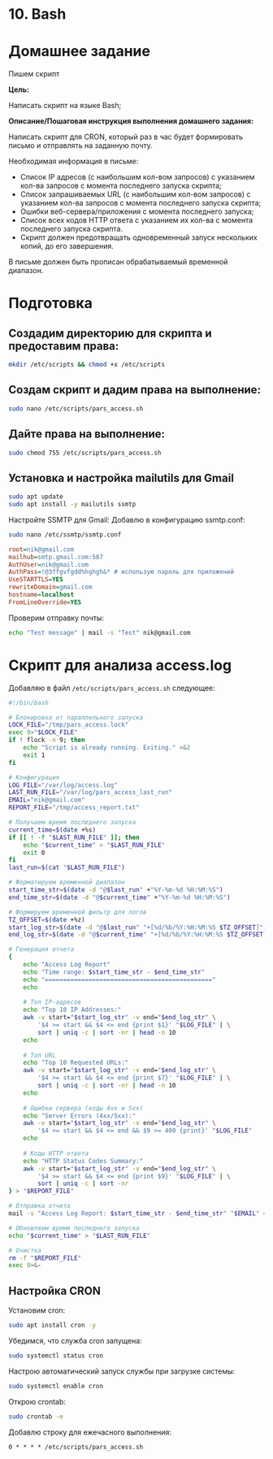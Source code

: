 
# 10. Bash

# Домашнее задание

Пишем скрипт

**Цель:**

Написать скрипт на языке Bash;

**Описание/Пошаговая инструкция выполнения домашнего задания:**

Написать скрипт для CRON, который раз в час будет формировать письмо и отправлять на заданную почту.

Необходимая информация в письме:

   - Список IP адресов (с наибольшим кол-вом запросов) с указанием кол-ва запросов c момента последнего запуска скрипта; <br>
   -  Список запрашиваемых URL (с наибольшим кол-вом запросов) с указанием кол-ва запросов c момента последнего запуска скрипта; <br>
   - Ошибки веб-сервера/приложения c момента последнего запуска; <br>
   - Список всех кодов HTTP ответа с указанием их кол-ва с момента последнего запуска скрипта. <br>
   - Скрипт должен предотвращать одновременный запуск нескольких копий, до его завершения. <br>

В письме должен быть прописан обрабатываемый временной диапазон.

# Подготовка

## Создадим директорию для скрипта и предоставим права:
 ```bash
 mkdir /etc/scripts && chmod +x /etc/scripts
```
## Создам скрипт и дадим права на выполнение:
  ```bash
 sudo nano /etc/scripts/pars_access.sh
```
 ## Дайте права на выполнение:
```bash
sudo chmod 755 /etc/scripts/pars_access.sh
```
## Установка и настройка mailutils для Gmail
```bash
sudo apt update
sudo apt install -y mailutils ssmtp
```
Настройте SSMTP для Gmail:
Добавлю в конфигурацию ssmtp.conf:
```bash
sudo nano /etc/ssmtp/ssmtp.conf
```
```ini
root=nik@gmail.com
mailhub=smtp.gmail.com:587
AuthUser=nik@gmail.com
AuthPass=!@3ffgvfgdd%hghgh&* # использую пароль для приложений
UseSTARTTLS=YES
rewriteDomain=gmail.com
hostname=localhost
FromLineOverride=YES
```

Проверим отправку почты:
```bash
echo "Test message" | mail -s "Test" nik@gmail.com
```

# Скрипт для анализа access.log

Добавляю в файл `/etc/scripts/pars_access.sh` следующее:

```bash
#!/bin/bash

# Блокировка от параллельного запуска
LOCK_FILE="/tmp/pars_access.lock"
exec 9>"$LOCK_FILE"
if ! flock -n 9; then
    echo "Script is already running. Exiting." >&2
    exit 1
fi

# Конфигурация
LOG_FILE="/var/log/access.log"
LAST_RUN_FILE="/var/log/pars_access_last_run"
EMAIL="nik@gmail.com"
REPORT_FILE="/tmp/access_report.txt"

# Получаем время последнего запуска
current_time=$(date +%s)
if [[ ! -f "$LAST_RUN_FILE" ]]; then
    echo "$current_time" > "$LAST_RUN_FILE"
    exit 0
fi
last_run=$(cat "$LAST_RUN_FILE")

# Форматируем временной диапазон
start_time_str=$(date -d "@$last_run" +"%Y-%m-%d %H:%M:%S")
end_time_str=$(date -d "@$current_time" +"%Y-%m-%d %H:%M:%S")

# Формируем временной фильтр для логов
TZ_OFFSET=$(date +%z)
start_log_str=$(date -d "@$last_run" "+[%d/%b/%Y:%H:%M:%S $TZ_OFFSET]")
end_log_str=$(date -d "@$current_time" "+[%d/%b/%Y:%H:%M:%S $TZ_OFFSET]")

# Генерация отчета
{
    echo "Access Log Report"
    echo "Time range: $start_time_str - $end_time_str"
    echo "=============================================="
    echo
   
    # Топ IP-адресов
    echo "Top 10 IP Addresses:"
    awk -v start="$start_log_str" -v end="$end_log_str" \
        '$4 >= start && $4 <= end {print $1}' "$LOG_FILE" | \
        sort | uniq -c | sort -nr | head -n 10
    echo
   
    # Топ URL
    echo "Top 10 Requested URLs:"
    awk -v start="$start_log_str" -v end="$end_log_str" \
        '$4 >= start && $4 <= end {print $7}' "$LOG_FILE" | \
        sort | uniq -c | sort -nr | head -n 10
    echo
   
    # Ошибки сервера (коды 4xx и 5xx)
    echo "Server Errors (4xx/5xx):"
    awk -v start="$start_log_str" -v end="$end_log_str" \
        '$4 >= start && $4 <= end && $9 >= 400 {print}' "$LOG_FILE"
    echo
   
    # Коды HTTP ответа
    echo "HTTP Status Codes Summary:"
    awk -v start="$start_log_str" -v end="$end_log_str" \
        '$4 >= start && $4 <= end {print $9}' "$LOG_FILE" | \
        sort | uniq -c | sort -nr
} > "$REPORT_FILE"

# Отправка отчета
mail -s "Access Log Report: $start_time_str - $end_time_str" "$EMAIL" < "$REPORT_FILE"

# Обновляем время последнего запуска
echo "$current_time" > "$LAST_RUN_FILE"

# Очистка
rm -f "$REPORT_FILE"
exec 9>&-
```

## Настройка CRON

Установим cron:
```bash
sudo apt install cron -y
```
Убедимся, что служба cron запущена:
```bash
sudo systemctl status cron
```
Настрою автоматический запуск службы при загрузке системы:
```bash
sudo systemctl enable cron
```

Открою crontab:
```bash
sudo crontab -e
```

Добавлю строку для ежечасного выполнения:

```
0 * * * * /etc/scripts/pars_access.sh
```